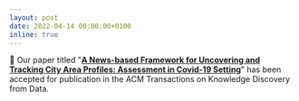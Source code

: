 ```yaml
---
layout: post
date: 2022-04-14 00:00:00+0100
inline: true
---
```


:tada: Our paper titled "<a href="https://dl.acm.org/doi/10.1145/3532186" target="_blank"><b>A News-based Framework for Uncovering and Tracking City Area Profiles: Assessment in Covid-19 Setting</b></a>" has been accepted for publication in the ACM Transactions on Knowledge Discovery from Data.
